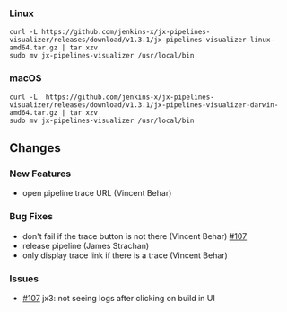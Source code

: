 ### Linux

```shell
curl -L https://github.com/jenkins-x/jx-pipelines-visualizer/releases/download/v1.3.1/jx-pipelines-visualizer-linux-amd64.tar.gz | tar xzv 
sudo mv jx-pipelines-visualizer /usr/local/bin
```

### macOS

```shell
curl -L  https://github.com/jenkins-x/jx-pipelines-visualizer/releases/download/v1.3.1/jx-pipelines-visualizer-darwin-amd64.tar.gz | tar xzv
sudo mv jx-pipelines-visualizer /usr/local/bin
```
## Changes

### New Features

* open pipeline trace URL (Vincent Behar)

### Bug Fixes

* don't fail if the trace button is not there (Vincent Behar) [#107](https://github.com/jenkins-x/jx-pipelines-visualizer/issues/107) 
* release pipeline (James Strachan)
* only display trace link if there is a trace (Vincent Behar)

### Issues

* [#107](https://github.com/jenkins-x/jx-pipelines-visualizer/issues/107) jx3: not seeing logs after clicking on build in UI

